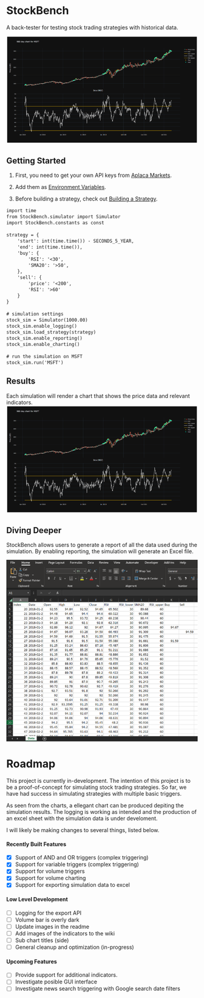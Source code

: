 # StockBench
A back-tester for testing stock trading strategies with historical data.

![chart](https://github.com/jocon15/StockBench/blob/master/images/example_chart.png)

## Getting Started
1. First, you need to get your own API keys from [Aplaca Markets](https://alpaca.markets/).

2. Add them as [Environment Variables](https://github.com/jocon15/StockBench/wiki/Environment-Variables).

3. Before building a strategy, check out [Building a Strategy](https://github.com/jocon15/StockBench/wiki/Building-a-Strategy).

```
import time
from StockBench.simulator import Simulator
import StockBench.constants as const

strategy = {
    'start': int(time.time()) - SECONDS_5_YEAR,
    'end': int(time.time()),
    'buy': {
        'RSI': '<30',
        'SMA20': '>50',
    },
    'sell': {
        'price': '<200',
        'RSI': '>60'
    }
}

# simulation settings
stock_sim = Simulator(1000.00)
stock_sim.enable_logging()
stock_sim.load_strategy(strategy)
stock_sim.enable_reporting()
stock_sim.enable_charting()

# run the simulation on MSFT
stock_sim.run('MSFT')

```

## Results
Each simulation will render a chart that shows the price data and relevant indicators.
![chart](https://github.com/jocon15/StockBench/blob/master/images/example_chart.png)


## Diving Deeper
StockBench allows users to generate a report of all the data used during the simulation. By enabling reporting, the simulation will generate an Excel file.

![report](https://github.com/jocon15/StockBench/blob/master/images/excel.png)

# Roadmap
This project is currently in-development. The intention of this project is to be a proof-of-concept for simulating stock trading strategies. So far, we have had success in simulating strategies with multiple basic triggers.

As seen from the charts, a ellegant chart can be produced depiting the simulation results. The logging is working as intended and the production of an excel sheet with the simulation data is under develoment.

I will likely be making changes to several things, listed below.

#### Recently Built Features
- [x] Support of AND and OR triggers (complex triggering)
- [x] Support for variable triggers (complex triggering)
- [x] Support for volume triggers
- [x] Support for volume charting
- [x] Support for exporting simulation data to excel

#### Low Level Development
- [ ] Logging for the export API
- [ ] Volume bar is overly dark
- [ ] Update images in the readme
- [ ] Add images of the indicators to the wiki
- [ ] Sub chart titles (side)
- [ ] General cleanup and optimization (in-progress)

#### Upcoming Features
- [ ] Provide support for additional indicators.
- [ ] Investigate posible GUI interface
- [ ] Investigate news search triggering with Google search date filters
